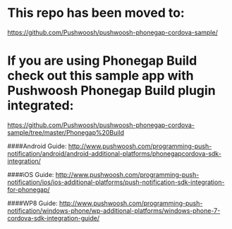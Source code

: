 # This repo has been moved to:
https://github.com/Pushwoosh/pushwoosh-phonegap-cordova-sample/

# If you are using Phonegap Build check out this sample app with Pushwoosh Phonegap Build plugin integrated:
https://github.com/Pushwoosh/pushwoosh-phonegap-cordova-sample/tree/master/Phonegap%20Build

####Android Guide:
http://www.pushwoosh.com/programming-push-notification/android/android-additional-platforms/phonegapcordova-sdk-integration/

####iOS Guide:
http://www.pushwoosh.com/programming-push-notification/ios/ios-additional-platforms/push-notification-sdk-integration-for-phonegap/

####WP8 Guide:
http://www.pushwoosh.com/programming-push-notification/windows-phone/wp-additional-platforms/windows-phone-7-cordova-sdk-integration-guide/

